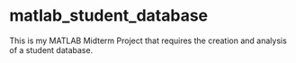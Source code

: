 # matlab_student_database
This is my MATLAB Midterm Project that requires the creation and analysis of a student database.
